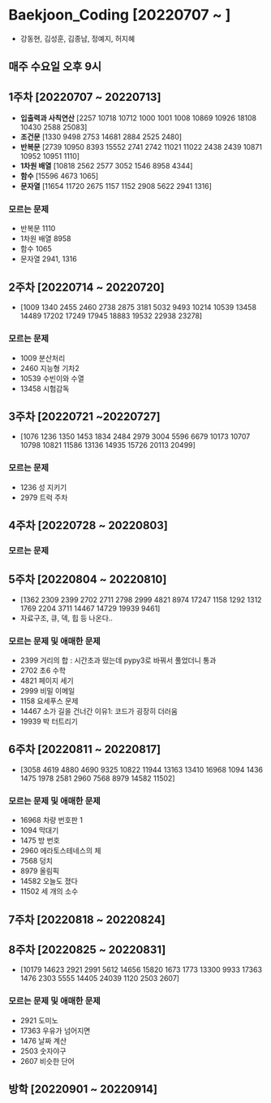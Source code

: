 # Baekjoon_Coding [20220707 ~ ]
- 강동현, 김성훈, 김종남, 정예지, 허지혜
## 매주 수요일 오후 9시

## 1주차 [20220707 ~ 20220713]
- **입출력과 사칙연산** [2257 10718 10712 1000 1001 1008 10869 10926 18108 10430 2588 25083]
- **조건문** [1330 9498 2753 14681 2884 2525 2480]
- **반복문** [2739 10950 8393 15552 2741 2742 11021 11022 2438 2439 10871 10952 10951 1110]
- **1차원 배열** [10818 2562 2577 3052 1546 8958 4344]
- **함수** [15596 4673 1065]
- **문자열** [11654 11720 2675 1157 1152 2908 5622 2941 1316]

### 모르는 문제
- 반복문 1110
- 1차원 배열 8958
- 함수 1065
- 문자열 2941, 1316

## 2주차 [20220714 ~ 20220720]
- [1009 1340 2455 2460 2738 2875 3181 5032 9493 10214 10539 13458 14489 17202 17249 17945 18883 19532 22938 23278]

### 모르는 문제
- 1009 분산처리
- 2460 지능형 기차2
- 10539 수빈이와 수열
- 13458 시험감독

## 3주차 [20220721 ~20220727]
- [1076 1236 1350 1453 1834 2484 2979 3004 5596 6679 10173 10707 10798 10821 11586 13136 14935 15726 20113 20499]

### 모르는 문제
- 1236 성 지키기
- 2979 트럭 주차

## 4주차 [20220728 ~ 20220803]

### 모르는 문제

## 5주차 [20220804 ~ 20220810]
- [1362 2309 2399 2702 2711 2798 2999 4821 8974 17247 1158 1292 1312 1769 2204 3711 14467 14729 19939 9461]
- 자료구조, 큐, 덱, 힙 등 나온다..

### 모르는 문제 및 애매한 문제
- 2399 거리의 합 : 시간초과 떴는데 pypy3로 바꿔서 풀었더니 통과
- 2702 초6 수학 
- 4821 페이지 세기
- 2999 비밀 이메일
- 1158 요세푸스 문제
- 14467 소가 길을 건너간 이유1: 코드가 굉장히 더러움
- 19939 박 터트리기

## 6주차 [20220811 ~ 20220817]
- [3058 4619 4880 4690 9325 10822 11944 13163 13410 16968 1094 1436 1475 1978 2581 2960 7568 8979 14582 11502]

### 모르는 문제 및 애매한 문제
- 16968 차량 번호판 1
- 1094 막대기
- 1475 방 번호
- 2960 에라토스테네스의 체
- 7568 덩치
- 8979 올림픽
- 14582 오늘도 졌다
- 11502 세 개의 소수 

## 7주차 [20220818 ~ 20220824]

## 8주차 [20220825 ~ 20220831]
- [10179 14623 2921 2991 5612 14656 15820 1673 1773 13300 9933 17363 1476 2303 5555 14405 24039 1120 2503 2607]
### 모르는 문제 및 애매한 문제
- 2921 도미노
- 17363 우유가 넘어지면
- 1476 날짜 계산
- 2503 숫자야구
- 2607 비슷한 단어 

## 방학 [20220901 ~ 20220914]
